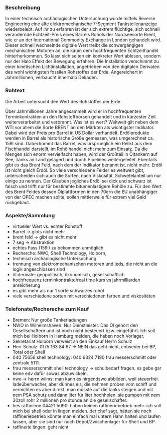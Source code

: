 ### Beschreibung

In einer technisch archäologischen Untersuchung wurde mittels Reverse Engineering eine alte elektromechanische 7-Segment Tankstellenanzeige wiederbelebt. Auf ihr zu erfahren ist der sich extrem flüchtige, sich schnell verändernde Echtzeit-Preis eines Barrels Rohöls der Nordseesorte Brent, wie er an der International Commodity Exchange in London gehandelt wird. Dieser schnell wechselnde digitale Wert treibt die schwergängigen mechanischen Motoren an, die kaum dem hochfrequenten Echtzeithandel hinterherkommen. So lässt sich selten ein konkreter Wert ablesen, sondern nur der Halo Effekt der Bewegung erfahren. Die Installation verschimmt zu einer kinetischen Lichtinstallation, angetrieben von den digitalen Derivaten des wohl wichtigsten fossilen Rohstoffes der Erde. Angereichert in Jahrmillionen, verbaucht innerhalb Dekaden.


### Rohtext


Die Arbeit untersucht den Wert des Rohstoffes der Erde.

Über Jahrmillionen Jahre angesammelt wird er in hochfrequenten Terminkontrakten an den Rohstoffbörsen gehandelt und in kürzester Zeit weiterverarbeitet und verbrannt. Was ist es wert? Weltweit gilt neben dem WTI vor allem die Sorte BRENT an den Märkten als wichtigster Indikator. Dabei wird der Preis pro Barrel in US Dollar verhandelt. Erdölprodukte werden in Barrel als historische Größe gemessen, was umgerechnet ca. 159l sind. Dabei kommt das Barrel, was ursprünglich ein Relikt aus dem Fischhandel darstellt, im Rohölhandel nicht mehr zum Einsatz. Da die Mengen sich enorm vervielfacht haben, wird der Großteil in Öltankern auf See, Tanks an Land gelagert und durch Pipelines weitergeleitet. Ebenfalls gibt es das Brent Feld, nach dem der Indikator benannt ist, nicht mehr. Erdöl ist nicht gleich Erdöl. So viele verschiedene Felder es weltweit gibt, unterscheiden sich auch die Sorten, nach Viskosität, Schwefelanteil um nur einige zu nennen. Der Glauben jegliches Erdöl sei dick und schwarz ist falsch und trifft nur für bestimmte bitumenlastigere Rohöle zu. Für den Wert des Brent Feldes dessen Ölplattformen in den 70ern die EU unabhängiger von der OPEC machen sollte, sollen mittlerweile für extrem viel Geld rückgebaut.

### Aspekte/Sammlung

* virtueller Wert vs. echter Rohstoff
* Barrel -> gibts nicht mehr
* brent feld -> gibt es nicht mehr
* 7 seg -> Abstraktion
* echtes Fass (159l) zu bekommen unmöglich
* Recherche: NWO, Shell Technology, Holborn,
* technisch archäologische Untersuchung
* trennung von elektromechanischen motoren und leds, die nicht an die logik angeschlossen sind
* öl derivate: geopolitisch, ökonomisch, gesellschaftlich
* hochfrequenz terminkontrakte/real time kurs vs jahrmilliarden anreicherung
* es gibt mehr als nur 1 sorte schwarzes rohöl
* viele verschiedene sorten mit verschiedenen farben und viskositäten

### Telefonate/Rechereche zum Kauf

* Bremen: Nur große Tankerladungen
* NWO in Wilhelmshaven: Nur Dienstleister. Das Öl gehört den Gesellschaftern und ist noch nicht besteuert bzw. eingeführt. Ich soll mich bei Holborn in Hamburg melden, die haben noch Vorlager.
* Sekretariat Holborn verweist an den Einkauf Herrn Schulz
* Herr Schulz: 0175 163 84 67 -> NEIN das geht nicht, entweder bei BP, Total oder Shell
* 040 75656 shell technology: 040 6324 7190 frau messerschmitt oder zentrale 5111.
* frau messerschmitt shell technology -> schulbedarf fragen. es gebe gar keine edv dafür sowas abzuwickeln.
* nwo -> herrn wilms: man kann es nirgendswo abbilden, weil steuerfrei. ladeüberwacher, aber dünnes eis, die nehmen proben vom schiff und vernichten es aber direkt.
man müsste auf die tanks steigen und mit nem PSA schutz und dann liter für liter hochholen. sie pumpen mit nem 30zoll rohr 2 millionen pro stunde an die gesellschafter.
* hes raffinierie 04421 5090: haben keinen raffineriebetrieb mehr. ich soll mich bei shell oder in lingen melden. der chef sagt, hätten sie noch raffineriebetrieb könnte man einfach mal untern Hahn halten und laufen lassen, aber sie sind nur noch Depot/Zwischenlager für Shell und BP.
* raffinerie lingen: geht nicht
